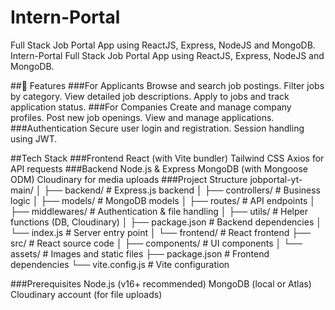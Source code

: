 # Intern-Portal
 Full Stack Job Portal App using ReactJS, Express, NodeJS and MongoDB.
Intern-Portal
Full Stack Job Portal App using ReactJS, Express, NodeJS and MongoDB.

##📌 Features
###For Applicants
Browse and search job postings.
Filter jobs by category.
View detailed job descriptions.
Apply to jobs and track application status.
###For Companies
Create and manage company profiles.
Post new job openings.
View and manage applications.
###Authentication
Secure user login and registration.
Session handling using JWT.

##Tech Stack
###Frontend
React (with Vite bundler)
Tailwind CSS
Axios for API requests
###Backend
Node.js & Express
MongoDB (with Mongoose ODM)
Cloudinary for media uploads
###Project Structure
jobportal-yt-main/ │ ├── backend/ # Express.js backend │ ├── controllers/ # Business logic │ ├── models/ # MongoDB models │ ├── routes/ # API endpoints │ ├── middlewares/ # Authentication & file handling │ ├── utils/ # Helper functions (DB, Cloudinary) │ ├── package.json # Backend dependencies │ └── index.js # Server entry point │ └── frontend/ # React frontend ├── src/ # React source code │ ├── components/ # UI components │ └── assets/ # Images and static files ├── package.json # Frontend dependencies └── vite.config.js # Vite configuration

###Prerequisites
Node.js (v16+ recommended)
MongoDB (local or Atlas)
Cloudinary account (for file uploads)
